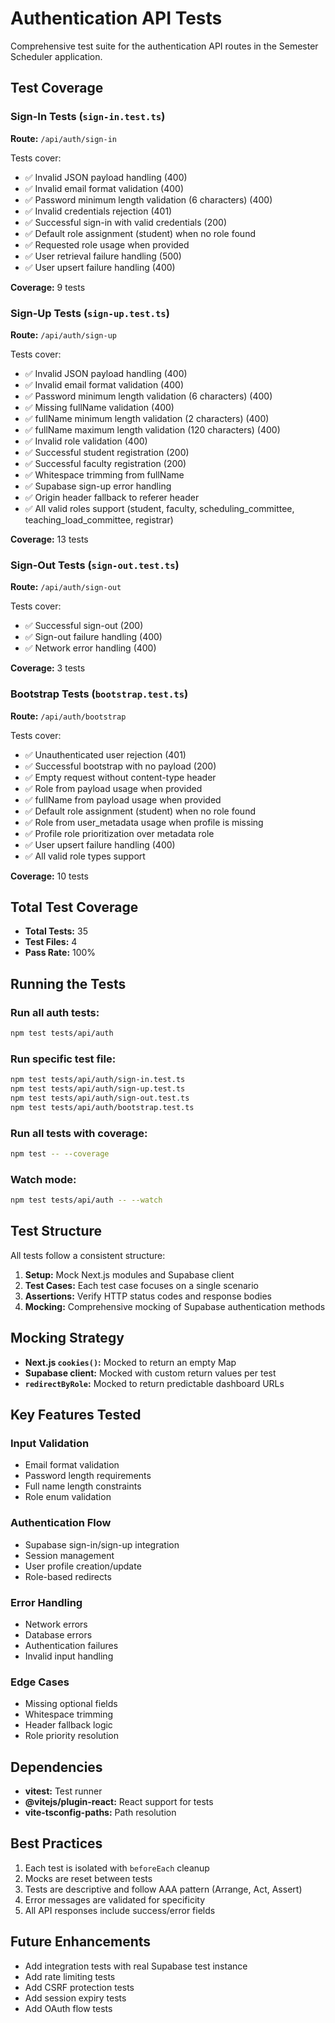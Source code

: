 # Authentication API Tests

Comprehensive test suite for the authentication API routes in the Semester Scheduler application.

## Test Coverage

### Sign-In Tests (`sign-in.test.ts`)

**Route:** `/api/auth/sign-in`

Tests cover:

- ✅ Invalid JSON payload handling (400)
- ✅ Invalid email format validation (400)
- ✅ Password minimum length validation (6 characters) (400)
- ✅ Invalid credentials rejection (401)
- ✅ Successful sign-in with valid credentials (200)
- ✅ Default role assignment (student) when no role found
- ✅ Requested role usage when provided
- ✅ User retrieval failure handling (500)
- ✅ User upsert failure handling (400)

**Coverage:** 9 tests

### Sign-Up Tests (`sign-up.test.ts`)

**Route:** `/api/auth/sign-up`

Tests cover:

- ✅ Invalid JSON payload handling (400)
- ✅ Invalid email format validation (400)
- ✅ Password minimum length validation (6 characters) (400)
- ✅ Missing fullName validation (400)
- ✅ fullName minimum length validation (2 characters) (400)
- ✅ fullName maximum length validation (120 characters) (400)
- ✅ Invalid role validation (400)
- ✅ Successful student registration (200)
- ✅ Successful faculty registration (200)
- ✅ Whitespace trimming from fullName
- ✅ Supabase sign-up error handling
- ✅ Origin header fallback to referer header
- ✅ All valid roles support (student, faculty, scheduling_committee, teaching_load_committee, registrar)

**Coverage:** 13 tests

### Sign-Out Tests (`sign-out.test.ts`)

**Route:** `/api/auth/sign-out`

Tests cover:

- ✅ Successful sign-out (200)
- ✅ Sign-out failure handling (400)
- ✅ Network error handling (400)

**Coverage:** 3 tests

### Bootstrap Tests (`bootstrap.test.ts`)

**Route:** `/api/auth/bootstrap`

Tests cover:

- ✅ Unauthenticated user rejection (401)
- ✅ Successful bootstrap with no payload (200)
- ✅ Empty request without content-type header
- ✅ Role from payload usage when provided
- ✅ fullName from payload usage when provided
- ✅ Default role assignment (student) when no role found
- ✅ Role from user_metadata usage when profile is missing
- ✅ Profile role prioritization over metadata role
- ✅ User upsert failure handling (400)
- ✅ All valid role types support

**Coverage:** 10 tests

## Total Test Coverage

- **Total Tests:** 35
- **Test Files:** 4
- **Pass Rate:** 100%

## Running the Tests

### Run all auth tests:

```bash
npm test tests/api/auth
```

### Run specific test file:

```bash
npm test tests/api/auth/sign-in.test.ts
npm test tests/api/auth/sign-up.test.ts
npm test tests/api/auth/sign-out.test.ts
npm test tests/api/auth/bootstrap.test.ts
```

### Run all tests with coverage:

```bash
npm test -- --coverage
```

### Watch mode:

```bash
npm test tests/api/auth -- --watch
```

## Test Structure

All tests follow a consistent structure:

1. **Setup:** Mock Next.js modules and Supabase client
2. **Test Cases:** Each test case focuses on a single scenario
3. **Assertions:** Verify HTTP status codes and response bodies
4. **Mocking:** Comprehensive mocking of Supabase authentication methods

## Mocking Strategy

- **Next.js `cookies()`:** Mocked to return an empty Map
- **Supabase client:** Mocked with custom return values per test
- **`redirectByRole`:** Mocked to return predictable dashboard URLs

## Key Features Tested

### Input Validation

- Email format validation
- Password length requirements
- Full name length constraints
- Role enum validation

### Authentication Flow

- Supabase sign-in/sign-up integration
- Session management
- User profile creation/update
- Role-based redirects

### Error Handling

- Network errors
- Database errors
- Authentication failures
- Invalid input handling

### Edge Cases

- Missing optional fields
- Whitespace trimming
- Header fallback logic
- Role priority resolution

## Dependencies

- **vitest:** Test runner
- **@vitejs/plugin-react:** React support for tests
- **vite-tsconfig-paths:** Path resolution

## Best Practices

1. Each test is isolated with `beforeEach` cleanup
2. Mocks are reset between tests
3. Tests are descriptive and follow AAA pattern (Arrange, Act, Assert)
4. Error messages are validated for specificity
5. All API responses include success/error fields

## Future Enhancements

- Add integration tests with real Supabase test instance
- Add rate limiting tests
- Add CSRF protection tests
- Add session expiry tests
- Add OAuth flow tests
